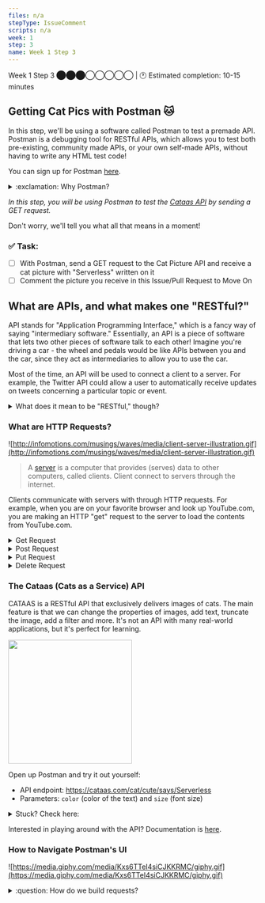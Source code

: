 ```yaml
---
files: n/a
stepType: IssueComment
scripts: n/a
week: 1
step: 3
name: Week 1 Step 3
---
```


Week 1 Step 3 ⬤⬤⬤◯◯◯◯◯ | 🕐 Estimated completion: 10-15 minutes

## Getting Cat Pics with Postman 🐱

In this step, we'll be using a software called Postman to test a premade API. Postman is a debugging tool for RESTful APIs, which allows you to test both pre-existing, community made APIs, or your own self-made APIs, without having to write any HTML test code!

You can sign up for Postman [here](https://www.postman.com/).
<details>
<summary>:exclamation: Why Postman?</summary>
</br>
While VS Code has its own [REST Client](https://marketplace.visualstudio.com/items?itemName=humao.rest-client) extension, Postman is an industry-standard tool that would be advantageous to learn in the case that you don't have access to a built-in debugging tool for REST APIs. We are using the online version to save space, but there is also a desktop version that you can download using [this link](https://www.postman.com/downloads/). If you would like, feel free to use VS Code's extension instead of Postman.
<br>
</details>

*In this step, you will be using Postman to test the [Cataas API](cataas.com) by sending a GET request.*

Don't worry, we'll tell you what all that means in a moment!

### ✅  Task:

- [ ]  With Postman, send a GET request to the Cat Picture API and receive a cat picture with "Serverless" written on it 
- [ ]  Comment the picture you receive in this Issue/Pull Request to Move On

## What are APIs, and what makes one "RESTful?"

API stands for "Application Programming Interface," which is a fancy way of saying "intermediary software." Essentially, an API is a piece of software that lets two other pieces of software talk to each other! Imagine you're driving a car - the wheel and pedals would be like APIs between you and the car, since they act as intermediaries to allow you to use the car.

Most of the time, an API will be used to connect a client to a server. For example, the Twitter API could allow a user to automatically receive updates on tweets concerning a particular topic or event.
<details>
<summary> What does it mean to be "RESTful," though? </summary>

A "RESTful" API is an API that follows a few different rules/coding practices which the software industry has decided to call "restful." Any API that follows these 5 rules is, by definition, RESTful. 

**You don't need to worry about the 5 rules**, but if you're curious...

1. Internally, the API should keep the things the user does and the things the server does separate.
2. The server shouldn't ever need to store the user's data to function.
3. All output data from the API should mark itself as either "cacheable" or "non-cacheable" (cacheable data can be stored and reused later by the user, while non-cacheable data should be discarded and recomputed by the API every time).
4. The user shouldn't be able to tell whether or not they're communicating with the API's server, or an intermediary server.
5. The interface of the API should conform to a few agreed-upon conventions (that we won't be going over here).
</details>

### What are HTTP Requests?
![http://infomotions.com/musings/waves/media/client-server-illustration.gif](http://infomotions.com/musings/waves/media/client-server-illustration.gif)

> A [server](https://www.infotech.co.uk/blog/it-infrastructure-what-does-a-server-actually-do) is a computer that provides (serves) data to other computers, called clients. Client connect to servers through the internet.

Clients communicate with servers with through HTTP requests. For example, when you are on your favorite browser and look up YouTube.com, you are making an HTTP "get" request to the server to load the contents from YouTube.com.

<details>
<summary>Get Request</summary>
A "Get Request" gets data from a server (hence the name). The data we want is specified using a URL we call a Request URL. In this case, you will use a Get Request URL from the Catass API to receive a cat picture.


</details>

<details>
<summary>Post Request</summary>
A Post Request is used to send data to a server, to create or update a resource. The information submitted to the server is archived in the request body of the HTTP request.
This is often used to send user-generated data to a server. An example could be uploading a picture to a Post URL.

</details>

<details>
<summary>Put Request</summary>
A Put Request is similar to a Post Request, but a put request will always have the same result every time you use one, whereas a post request might not. We call this property "idempotency."

</details>

<details>
<summary>Delete Request</summary>
A Delete request is used to delete resources indicated by the URL and will remove the targeted resources.

</details>


### The Cataas (Cats as a Service) API
CATAAS is a RESTful API that exclusively delivers images of cats. The main feature is that we can change the properties of images, add text, truncate the image, add a filter and more. It's not an API with many real-world applications, but it's perfect for learning.

<img src="https://cataas.com/cat/says/hello%20world!" height="250" width="250">

Open up Postman and try it out yourself:
* API endpoint: https://cataas.com/cat/cute/says/Serverless
* Parameters: `color` (color of the text) and `size` (font size)

<details>
<summary>Stuck? Check here:</summary>
<br>

1. **Specifying the API Endpoint:** Enter https://cataas.com/cat/cute/says/Serverless, which is the API endpoint, into the text box next to GET

![image](https://user-images.githubusercontent.com/69332964/98034882-ad787100-1de5-11eb-83fd-9cb73f78beae.png)

2. **Setting Parameters:** Click on "Params" and enter `color` into Key and the color you want (eg. blue) into Value. Enter `size` into the next Key row and a number (eg. 50) into Value.
> **Note on parameters:** 
> * the `size` parameter refers to the font size of your caption. It has a limit at around 1,200.
> * Colors are pretty hit or miss; since the Cat API is on the web, but it generally adheres to HTML color names. Expect values such as "blue, green, yellow" to work.
> * The API can take very large words as input for the caption, however only **34** characters can be seen on the picture at one time .
3. **Click `Send` to get your cat picture**
    <br><br/>
    </details>

Interested in playing around with the API? Documentation is [here](https://cataas.com/#/).


### How to Navigate Postman's UI
![https://media.giphy.com/media/Kxs6TTeI4siCJKKRMC/giphy.gif](https://media.giphy.com/media/Kxs6TTeI4siCJKKRMC/giphy.gif)

<details>
  <summary>:question: How do we build requests?</summary>

  The [Postman documentation](https://learning.postman.com/docs/sending-requests/requests/) covers:
  * Creating requests
  * Adding request detail
  * Setting request URLs
  * Selecting request methods
  * Sending parameters
  * Sending body data
  * Authenticating requests
  * Configuring request headers
</details>
